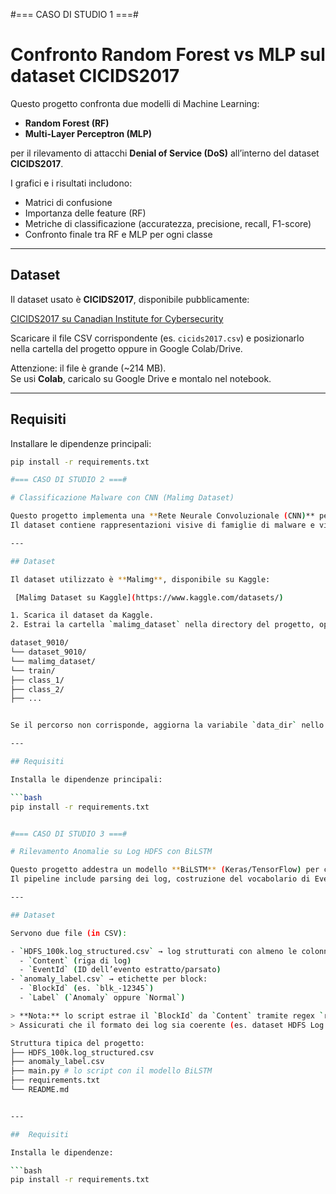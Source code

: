 #=== CASO DI STUDIO 1 ===#

# Confronto Random Forest vs MLP sul dataset CICIDS2017

Questo progetto confronta due modelli di Machine Learning:
- **Random Forest (RF)**
- **Multi-Layer Perceptron (MLP)**

per il rilevamento di attacchi **Denial of Service (DoS)** all’interno del dataset **CICIDS2017**.

I grafici e i risultati includono:
- Matrici di confusione
- Importanza delle feature (RF)
- Metriche di classificazione (accuratezza, precisione, recall, F1-score)
- Confronto finale tra RF e MLP per ogni classe

---

## Dataset

Il dataset usato è **CICIDS2017**, disponibile pubblicamente:

 [CICIDS2017 su Canadian Institute for Cybersecurity](https://www.unb.ca/cic/datasets/ids-2017.html)

Scaricare il file CSV corrispondente (es. `cicids2017.csv`) e posizionarlo nella cartella del progetto oppure in Google Colab/Drive.

 Attenzione: il file è grande (~214 MB).  
Se usi **Colab**, caricalo su Google Drive e montalo nel notebook.

---

## Requisiti

Installare le dipendenze principali:

```bash
pip install -r requirements.txt

#=== CASO DI STUDIO 2 ===#

# Classificazione Malware con CNN (Malimg Dataset)

Questo progetto implementa una **Rete Neurale Convoluzionale (CNN)** per classificare immagini di malware tratte dal dataset **Malimg**.  
Il dataset contiene rappresentazioni visive di famiglie di malware e viene usato come benchmark per la classificazione automatica.

---

## Dataset

Il dataset utilizzato è **Malimg**, disponibile su Kaggle:

 [Malimg Dataset su Kaggle](https://www.kaggle.com/datasets/)

1. Scarica il dataset da Kaggle.  
2. Estrai la cartella `malimg_dataset` nella directory del progetto, oppure nella struttura:

dataset_9010/
└── dataset_9010/
└── malimg_dataset/
└── train/
├── class_1/
├── class_2/
├── ...


Se il percorso non corrisponde, aggiorna la variabile `data_dir` nello script Python.

---

## Requisiti

Installa le dipendenze principali:

```bash
pip install -r requirements.txt


#=== CASO DI STUDIO 3 ===#

# Rilevamento Anomalie su Log HDFS con BiLSTM

Questo progetto addestra un modello **BiLSTM** (Keras/TensorFlow) per classificare sequenze di eventi dai log **HDFS** come **Normale** o **Anomalo**.  
Il pipeline include parsing dei log, costruzione del vocabolario di EventId, creazione delle sequenze, training e valutazione (Accuracy, Precision, Recall, F1, ROC-AUC) con grafici.

---

## Dataset

Servono due file (in CSV):

- `HDFS_100k.log_structured.csv` → log strutturati con almeno le colonne:
  - `Content` (riga di log)
  - `EventId` (ID dell’evento estratto/parsato)
- `anomaly_label.csv` → etichette per block:
  - `BlockId` (es. `blk_-12345`)
  - `Label` (`Anomaly` oppure `Normal`)

> **Nota:** lo script estrae il `BlockId` da `Content` tramite regex `r'blk_-?\d+'`.  
> Assicurati che il formato dei log sia coerente (es. dataset HDFS Log pubblici).

Struttura tipica del progetto:
├── HDFS_100k.log_structured.csv
├── anomaly_label.csv
├── main.py # lo script con il modello BiLSTM
├── requirements.txt
└── README.md


---

##  Requisiti

Installa le dipendenze:

```bash
pip install -r requirements.txt
